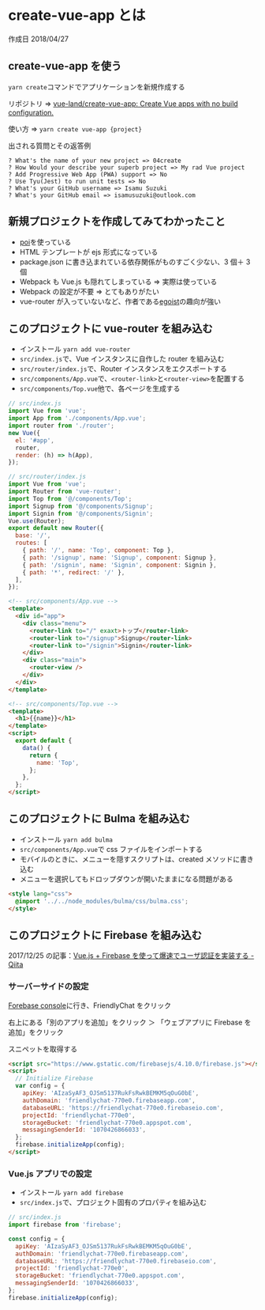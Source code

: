 # create-vue-app とは

作成日 2018/04/27

## create-vue-app を使う

`yarn create`コマンドでアプリケーションを新規作成する

リポジトリ => [vue\-land/create\-vue\-app: Create Vue apps with no build configuration\.](https://github.com/vue-land/create-vue-app)

使い方 => `yarn create vue-app {project}`

出される質問とその返答例

```text
? What's the name of your new project => 04create
? How Would your describe your superb project => My rad Vue project
? Add Progressive Web App (PWA) support => No
? Use Tyu(Jest) to run unit tests => No
? What's your GitHub username => Isamu Suzuki
? What's your GitHub email => isamusuzuki@outlook.com
```

## 新規プロジェクトを作成してみてわかったこと

- [poi](https://poi.js.org/)を使っている
- HTML テンプレートが ejs 形式になっている
- package.json に書き込まれている依存関係がものすごく少ない、3 個＋ 3 個
- Webpack も Vue.js も隠れてしまっている => 実際は使っている
- Webpack の設定が不要 => とてもありがたい
- vue-router が入っていないなど、作者である[egoist](https://github.com/egoist)の趣向が強い

## このプロジェクトに vue-router を組み込む

- インストール `yarn add vue-router`
- `src/index.js`で、Vue インスタンスに自作した router を組み込む
- `src/router/index.js`で、Router インスタンスをエクスポートする
- `src/components/App.vue`で、`<router-link>`と`<router-view>`を配置する
- `src/components/Top.vue`他で、各ページを生成する

```javascript
// src/index.js
import Vue from 'vue';
import App from './components/App.vue';
import router from './router';
new Vue({
  el: '#app',
  router,
  render: (h) => h(App),
});

// src/router/index.js
import Vue from 'vue';
import Router from 'vue-router';
import Top from '@/components/Top';
import Signup from '@/components/Signup';
import Signin from '@/components/Signin';
Vue.use(Router);
export default new Router({
  base: '/',
  routes: [
    { path: '/', name: 'Top', component: Top },
    { path: '/signup', name: 'Signup', component: Signup },
    { path: '/signin', name: 'Signin', component: Signin },
    { path: '*', redirect: '/' },
  ],
});
```

```html
<!-- src/components/App.vue -->
<template>
  <div id="app">
    <div class="menu">
      <router-link to="/" exaxt>トップ</router-link>
      <router-link to="/signup">Signup</router-link>
      <router-link to="/signin">Signin</router-link>
    </div>
    <div class="main">
      <router-view />
    </div>
  </div>
</template>

<!-- src/components/Top.vue -->
<template>
  <h1>{{name}}</h1>
</template>
<script>
  export default {
    data() {
      return {
        name: 'Top',
      };
    },
  };
</script>
```

## このプロジェクトに Bulma を組み込む

- インストール `yarn add bulma`
- `src/components/App.vue`で css ファイルをインポートする
- モバイルのときに、メニューを隠すスクリプトは、created メソッドに書き込む
- メニューを選択してもドロップダウンが開いたままになる問題がある

```html
<style lang="css">
  @import '../../node_modules/bulma/css/bulma.css';
</style>
```

## このプロジェクトに Firebase を組み込む

2017/12/25 の記事：[Vue\.js \+ Firebase を使って爆速でユーザ認証を実装する \- Qiita](https://qiita.com/sin_tanaka/items/ea149a33bd9e4b388241)

### サーバーサイドの設定

[Forebase console](https://console.firebase.google.com/)に行き、FriendlyChat をクリック

右上にある「別のアプリを追加」をクリック ＞ 「ウェブアプリに Firebase を追加」をクリック

スニペットを取得する

```html
<script src="https://www.gstatic.com/firebasejs/4.10.0/firebase.js"></script>
<script>
  // Initialize Firebase
  var config = {
    apiKey: 'AIzaSyAF3_OJSm5137RukFsRwkBEMKM5qOuG0bE',
    authDomain: 'friendlychat-770e0.firebaseapp.com',
    databaseURL: 'https://friendlychat-770e0.firebaseio.com',
    projectId: 'friendlychat-770e0',
    storageBucket: 'friendlychat-770e0.appspot.com',
    messagingSenderId: '1070426866033',
  };
  firebase.initializeApp(config);
</script>
```

### Vue.js アプリでの設定

- インストール `yarn add firebase`
- `src/index.js`で、プロジェクト固有のプロパティを組み込む

```js
// src/index.js
import firebase from 'firebase';

const config = {
  apiKey: 'AIzaSyAF3_OJSm5137RukFsRwkBEMKM5qOuG0bE',
  authDomain: 'friendlychat-770e0.firebaseapp.com',
  databaseURL: 'https://friendlychat-770e0.firebaseio.com',
  projectId: 'friendlychat-770e0',
  storageBucket: 'friendlychat-770e0.appspot.com',
  messagingSenderId: '1070426866033',
};
firebase.initializeApp(config);
```
